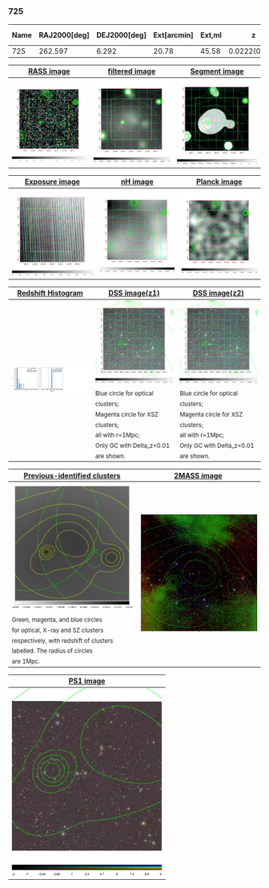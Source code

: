 <div STYLE="page-break-after: always;"></div>

### 725

|Name|RAJ2000[deg]|DEJ2000[deg] |Ext[arcmin]| Ext,ml | z | z_src| C|GC(XSZ,Delta_z<0.01)| GC(OPT,Delta_z<0.01)|GC| R_sig[arcmin] | R500[arcmin] | R500[Mpc]| CRsig[c/s] | CR500[c/s] |L500[1E44 erg/s]|F500[1E-12 erg/s/cm^2]| M500[1E14 Msun]|Tx[keV]|Cnt_sig|Beta|Rc[arcmin]|Comment|Alias|
|---|---|---|---|---|---|------|---|--------|---------|----------|---|---|---|---|---|---|---|---|---|---|---|---|---|---|
|725| 262.597| 6.292| 20.78| 45.58| 0.0222(0.005)| z1,| G| -| -| W| 10.750| 16.643| 0.448| 0.122(0.056)| 0.134(0.061)| 0.019(0.006)| 1.662(0.545)| 0.26(0.04)| 0.94(0.10)| 84.5| 0.806(-0.176+0.137)| 9.153(-2.042+1.632)| -| t586|

|[RASS image](../image/725/725_img.pdf)|[filtered image](../image/725/725_fil.pdf)|[Segment image](../image/725/725_seg.pdf)|
|-------------------|--------------------|-------------------|
| <img src="../image/725/725_img.png" width="300">  | <img src="../image/725/725_fil.png" width="300">   | <img src="../image/725/725_seg.png" width="300">  |

|[Exposure image](../image/725/725_mex.pdf)| [nH image](../image/725/725_nh.pdf)| [Planck image](../image/725/725_p.pdf)|
|-------------------|--------------------|-------------------|
|<img src="../image/725/725_mex.png" width="300">   | <img src="../image/725/725_nh.png" width="300">    | <img src="../image/725/725_p.png" width="300"> |

|[Redshift Histogram](../image/725/725_zg.pdf) | [DSS image(z1)](../image/725/725_dss_z1.pdf)      |  [DSS image(z2)](../image/725/725_dss_z2.pdf)    |
|-------------------|--------------------|-------------------|
|<img src="../image/725/725_zg.png" width="300"> |<img src="../image/725/725_dss_z1.png" width="300"> <sub><br>Blue circle for optical clusters; <br>Magenta circle for XSZ clusters; <br>all with r=1Mpc; <br>Only GC with Delta_z<0.01 are shown. </sub>| <img src="../image/725/725_dss_z2.png" width="300"><sub><br>Blue circle for optical clusters; <br>Magenta circle for XSZ clusters; <br>all with r=1Mpc; <br>Only GC with Delta_z<0.01 are shown. </sub> |

|[Previous-identified clusters](../image/725/725_gc.pdf) | [2MASS image](../image/725/725_2mass.pdf)      |
|-------------------|-------------------|
|<img src=../image/725/725_gc.png width="300"> <br><sub>Green, magenta, and blue circles <br>for optical, X-ray and SZ clusters <br>respectively, with redshift of clusters <br>labelled. The radius of circles <br>are 1Mpc.</sub>|<img src="../image/725/725_2mass.png" width="300">  |

|[PS1 image](../image/725/725_ps1.pdf)            |
|-------------------|
| <img src="../image/725/725_ps1.png" width="300">  |

